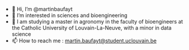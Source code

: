 - 👋 Hi, I’m @martinbaufayt
- 👀 I’m interested in sciences and bioengineering
- 🌱 I am studying a master in agronomy in the faculty of bioengineers at the Catholic University of Louvain-La-Neuve, with a minor in data science
- 📫 How to reach me : martin.baufayt@student.uclouvain.be

<!---
martinbaufayt/martinbaufayt is a ✨ special ✨ repository because its `README.md` (this file) appears on your GitHub profile.
You can click the Preview link to take a look at your changes.
--->
